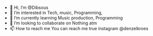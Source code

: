 - 👋 Hi, I’m @Dibsous
- 👀 I’m interested in Tech, music, Programming, 
- 🌱 I’m currently learning Music production, Programming 
- 💞️ I’m looking to collaborate on Nothing atm 
- 📫 How to reach me You can reach me true instagram @denzelkroes 

<!---
Dibsous/Dibsous is a ✨ special ✨ repository because its `README.md` (this file) appears on your GitHub profile.
You can click the Preview link to take a look at your changes.
--->
